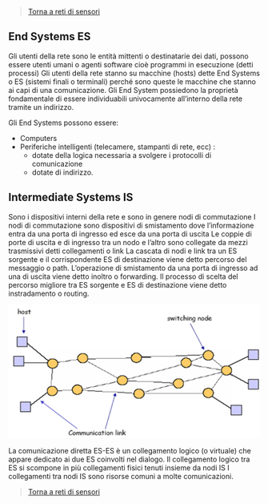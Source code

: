 >[Torna a reti di sensori](sensornetworkshort.md#reti-di-sensori-e-attuatori)

## **End Systems ES**

Gli utenti della rete sono le entità mittenti o destinatarie dei dati, possono essere utenti umani o agenti software cioè programmi in esecuzione (detti processi)
Gli utenti della rete stanno su macchine (hosts) dette End Systems o ES (sistemi finali o terminali) perché sono queste le macchine che stanno ai capi di una comunicazione.
Gli End System possiedono la proprietà fondamentale di essere individuabili univocamente all’interno della rete tramite un indirizzo.

Gli End Systems possono essere:
- Computers
- Periferiche intelligenti (telecamere, stampanti di rete, ecc) : 
    - dotate della logica necessaria a svolgere i protocolli di comunicazione 
    - dotate di indirizzo.

## **Intermediate Systems IS**

Sono i dispositivi interni della rete e sono in genere nodi di commutazione
I nodi di commutazione sono dispositivi di smistamento dove l’informazione entra da una porta di ingresso ed esce da una porta di uscita
Le coppie di porte di uscita e di ingresso tra un nodo e l’altro sono collegate da mezzi trasmissivi detti collegamenti o link
La cascata di nodi e link tra un ES sorgente e il corrispondente ES di destinazione viene detto percorso del messaggio o path.
L’operazione di smistamento da una porta di ingresso ad una di uscita viene detto inoltro o forwarding.
Il processo di scelta del percorso migliore tra ES sorgente e ES di destinazione viene detto instradamento o routing.


<img src="isvses.png" alt="alt text" width="700">

La comunicazione diretta ES-ES è un collegamento logico (o virtuale) che appare dedicato ai due ES coinvolti nel dialogo.
Il collegamento logico tra ES si scompone in più collegamenti fisici tenuti insieme da nodi IS
I collegamenti tra nodi IS sono risorse comuni a molte comunicazioni.


>[Torna a reti di sensori](sensornetworkshort.md#reti-di-sensori-e-attuatori)
